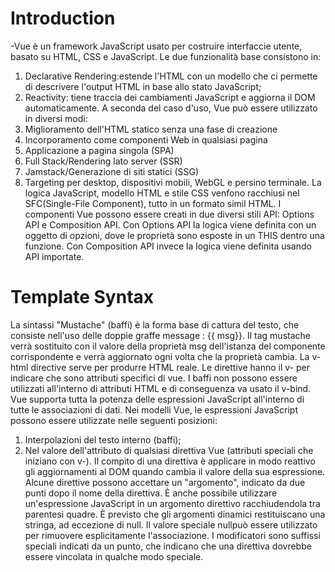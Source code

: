 # Introduction
 -Vue è un framework JavaScript usato per costruire interfaccie utente, basato su HTML, CSS e JavaScript.
 Le due funzionalità base consistono in:
  1. Declarative Rendering:estende l'HTML con un modello che ci permette di descrivere l'output HTML in base allo stato JavaScript;
  2. Reactivity: tiene traccia dei cambiamenti JavaScript e aggiorna il DOM automaticamente.
 A seconda del caso d'uso, Vue può essere utilizzato in diversi modi:
  1.  Miglioramento dell'HTML statico senza una fase di creazione
  2.  Incorporamento come componenti Web in qualsiasi pagina
  3.  Applicazione a pagina singola (SPA)
  4.  Full Stack/Rendering lato server (SSR)
  5.  Jamstack/Generazione di siti statici (SSG)
  6.  Targeting per desktop, dispositivi mobili, WebGL e persino terminale.
 La logica JavaScript, modello HTML e stile CSS venfono racchiusi nel SFC(Single-File Component), tutto in un formato simil HTML.
 I componenti Vue possono essere creati in due diversi stili API: Options API e Composition API.
 Con Options API la logica viene definita con un oggetto di opzioni, dove le proprietà sono esposte in un THIS dentro una funzione.
 Con Composition API invece la logica viene definita usando API importate.

# Template Syntax
La sintassi  "Mustache" (baffi) è la forma base di cattura del testo, che consiste nell'uso delle doppie graffe <span>message : {{ msg}}</span>.
Il tag mustache verrà sostituito con il valore della proprietà msg dell'istanza del componente corrispondente e verrà aggiornato ogni volta che la proprietà cambia.
La  v-html directive serve per produrre HTML reale. Le direttive hanno il v- per indicare che sono attributi specifici di vue.
I baffi non possono essere utilizzati all'interno di attributi HTML e di conseguenza va usato il v-bind.
Vue supporta tutta la potenza delle espressioni JavaScript all'interno di tutte le associazioni di dati.
Nei modelli Vue, le espressioni JavaScript possono essere utilizzate nelle seguenti posizioni:
1. Interpolazioni del testo interno (baffi);
2. Nel valore dell'attributo di qualsiasi direttiva Vue (attributi speciali che iniziano con v-).
Il compito di una direttiva è applicare in modo reattivo gli aggiornamenti al DOM quando cambia il valore della sua espressione.
Alcune direttive possono accettare un "argomento", indicato da due punti dopo il nome della direttiva. 
È anche possibile utilizzare un'espressione JavaScript in un argomento direttivo racchiudendola tra parentesi quadre.
È previsto che gli argomenti dinamici restituiscano una stringa, ad eccezione di null. Il valore speciale nullpuò essere utilizzato per rimuovere esplicitamente l'associazione.
I modificatori sono suffissi speciali indicati da un punto, che indicano che una direttiva dovrebbe essere vincolata in qualche modo speciale. 
